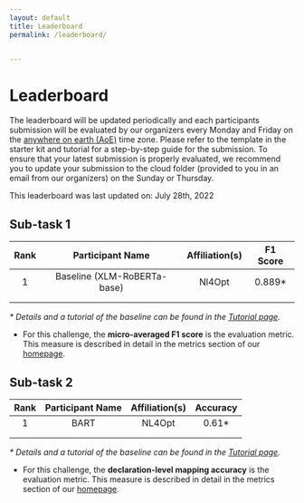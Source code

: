 ```yaml
---
layout: default
title: Leaderboard
permalink: /leaderboard/


---
```


# Leaderboard

The leaderboard will be updated periodically and each participants submission will be evaluated by our organizers every Monday and Friday on the [anywhere on earth (AoE)](https://www.timeanddate.com/time/zones/aoe) time zone. Please refer to the template in the starter kit and tutorial for a step-by-step guide for the submission. To ensure that your latest submission is properly evaluated, we recommend you to update your submission to the cloud folder (provided to you in an email from our organizers) on the Sunday or Thursday. 

This leaderboard was last updated on: July 28th, 2022

## Sub-task 1

| Rank | Participant Name            | Affiliation(s) | F1 Score |
|:----:|:---------------------------:|:--------------:|:--------:|
| 1    | Baseline (XLM-RoBERTa-base) | Nl4Opt         | 0.889*   |
|      |                             |                |          |
|      |                             |                |          |

*\* Details and a tutorial of the baseline can be found in the [Tutorial page](https://nl4opt.github.io/tutorial/).*

* For this challenge, the **micro-averaged F1 score** is the evaluation metric. This measure is described in detail in the metrics section of our [homepage](https://nl4opt.github.io/). 

## Sub-task 2

| Rank | Participant Name | Affiliation(s) | Accuracy |
|:----:|:----------------:|:--------------:|:--------:|
| 1    | BART             | NL4Opt         | 0.61*    |
|      |                  |                |          |
|      |                  |                |          |

*\* Details and a tutorial of the baseline can be found in the [Tutorial page](https://nl4opt.github.io/tutorial/).*

* For this challenge, the **declaration-level mapping accuracy** is the evaluation metric. This measure is described in detail in the metrics section of our [homepage](https://nl4opt.github.io/).